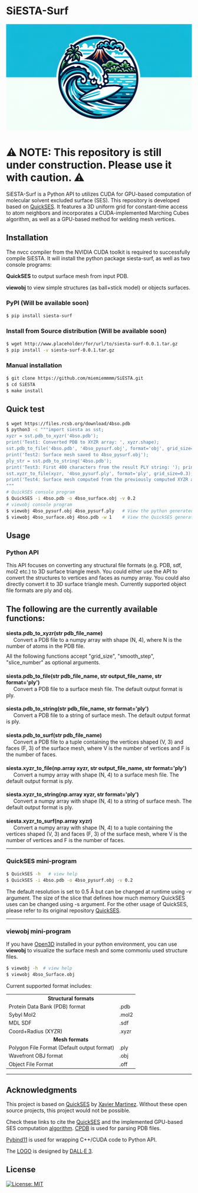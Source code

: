 # SiESTA-Surf

<img src="Images/SiESTA-Surf_LOGO.png" style="">

# ⚠️ NOTE: This repository is still under construction. Please use it with caution. ⚠️

SiESTA-Surf is a Python API to utilizes CUDA for GPU-based computation of molecular solvent excluded surface (SES). 
This repository is developed based on [QuickSES](https://github.com/nezix/QuickSES).
It features a 3D uniform grid for constant-time access to atom neighbors and incorporates a CUDA-implemented Marching Cubes algorithm, as well as a GPU-based method for welding mesh vertices.


## Installation
The nvcc compiler from the NVIDIA CUDA toolkit is required to successfully compile SiESTA. 
It will install the python package siesta-surf, as well as two console programs: 

**QuickSES** to output surface mesh from input PDB. 

**viewobj** to view simple structures (as ball+stick model) or objects surfaces. 

### PyPI (Will be available soon)
```bash
$ pip install siesta-surf
```

### Install from Source distribution (Will be available soon)
```bash
$ wget http://www.placeholder/for/url/to/siesta-surf-0.0.1.tar.gz
$ pip install -v siesta-surf-0.0.1.tar.gz 
```

### Manual installation
```bash
$ git clone https://github.com/miemiemmmm/SiESTA.git
$ cd SiESTA
$ make install 
```


## Quick test
```bash
$ wget https://files.rcsb.org/download/4bso.pdb
$ python3 -c """import siesta as sst; 
xyzr = sst.pdb_to_xyzr('4bso.pdb'); 
print('Test1: Converted PDB to XYZR array: ', xyzr.shape);
sst.pdb_to_file('4bso.pdb', '4bso_pysurf.obj', format='obj', grid_size=0.5);
print('Test2: Surface mesh saved to 4bso_pysurf.obj');
ply_str = sst.pdb_to_string('4bso.pdb'); 
print('Test3: First 400 characters from the result PLY string: '); print(ply_str[:400], '......\n');
sst.xyzr_to_file(xyzr, '4bso_pysurf.ply', format='ply', grid_size=0.3);
print('Test4: Surface mesh computed from the previously computed XYZR array saved to 4bso_pysurf.ply');
""" 
# QuickSES console program
$ QuickSES -i 4bso.pdb -o 4bso_surface.obj -v 0.2
# viewobj console program
$ viewobj 4bso_pysurf.obj 4bso_pysurf.ply   # View the python generated surface mesh
$ viewobj 4bso_surface.obj 4bso.pdb -w 1    # View the QuickSES generated surface mesh
```


## Usage
### Python API
This API focuses on converting any structural file formats (e.g. PDB, sdf, mol2 etc.) to 3D surface triangle mesh.
You could either use the API to convert the structures to vertices and faces as numpy array.
You could also directly convert it to 3D surface triangle mesh. Currently supported object file formats are ply and obj.

The following are the currently available functions:
----------------------------------------------------------------
<div style="margin-bottom: 10px"> <h4 style="margin-bottom: 1px">
    siesta.pdb_to_xyzr(str pdb_file_name)
</h4>
    &nbsp;&nbsp;&nbsp;&nbsp; Convert a PDB file to a numpy array with shape (N, 4), where N is the number of atoms in the PDB file.
</div>
All the following functions accept "grid_size", "smooth_step", "slice_number" as optional arguments.


<div style="margin-bottom: 10px"> <h4 style="margin-bottom: 1px">
    siesta.pdb_to_file(str pdb_file_name, str output_file_name, str format='ply')
</h4>
    &nbsp;&nbsp;&nbsp;&nbsp; Convert a PDB file to a surface mesh file. The default output format is ply.
</div>


<div style="margin-bottom: 10px"> <h4 style="margin-bottom: 1px">
    siesta.pdb_to_string(str pdb_file_name, str format='ply')
</h4>
    &nbsp;&nbsp;&nbsp;&nbsp; Convert a PDB file to a string of surface mesh. The default output format is ply.
</div>

<div style="margin-bottom: 10px"> <h4 style="margin-bottom: 1px">
    siesta.pdb_to_surf(str pdb_file_name)
</h4>
    &nbsp;&nbsp;&nbsp;&nbsp; Convert a PDB file to a tuple containing the vertices shaped (V, 3) and faces (F, 3) of the surface mesh, where V is the number of vertices and F is the number of faces.
</div>

<div style="margin-bottom: 10px"> <h4 style="margin-bottom: 1px"> 
    siesta.xyzr_to_file(np.array xyzr, str output_file_name, str format='ply')
</h4>
    &nbsp;&nbsp;&nbsp;&nbsp; Convert a numpy array with shape (N, 4) to a surface mesh file. The default output format is ply.
</div>

<div style="margin-bottom: 10px"> <h4 style="margin-bottom: 1px">
    siesta.xyzr_to_string(np.array xyzr, str format='ply')
</h4>
    &nbsp;&nbsp;&nbsp;&nbsp; Convert a numpy array with shape (N, 4) to a string of surface mesh. The default output format is ply.
</div>

<div style="margin-bottom: 10px"> <h4 style="margin-bottom: 1px">
    siesta.xyzr_to_surf(np.array xyzr)
</h4>
    &nbsp;&nbsp;&nbsp;&nbsp; Convert a numpy array with shape (N, 4) to a tuple containing the vertices shaped (V, 3) and faces (F, 3) of the surface mesh, where V is the number of vertices and F is the number of faces.
</div>


----------------------------------------------------------------

[//]: # (```Python)

[//]: # (import siesta as sst)

[//]: # (sst.pdb_to_string&#40;&#41;)

[//]: # (sst.pdb_to_surf&#40;&#41;)

[//]: # (sst.xyzr_to_file&#40;&#41;)

[//]: # (sst.xyzr_to_string&#40;&#41; )

[//]: # (sst.xyzr_to_surf&#40;&#41;)

[//]: # (```)

### QuickSES mini-program
```bash
$ QuickSES -h   # view help
$ QuickSES -i 4bso.pdb -o 4bso_pysurf.obj -v 0.2 
```
The default resolution is set to 0.5 Å but can be changed at runtime using -v argument. 
The size of the slice that defines how much memory QuickSES uses can be changed using -s argument.
For the other usage of QuickSES, please refer to its original repository [QuickSES](https://github.com/nezix/QuickSES).

----------------------------------------------------------------

### viewobj mini-program
If you have [Open3D](http://www.open3d.org/) installed in your python environment, you can use **viewobj** to visualize the surface mesh and some commonlu used structure files.



```bash
$ viewobj -h  # view help
$ viewobj 4bso_Surface.obj
```

Current supported format includes:

<table style="width: 600px">
<tr><td colspan="2" style="text-align: center; font-weight: bolder;">Structural formats</td></tr>
<tr><td>Protein Data Bank (PDB) format</td><td>.pdb</td></tr>
<tr><td>Sybyl Mol2</td><td>.mol2</td></tr>
<tr><td>MDL SDF</td><td>.sdf</td></tr>
<tr><td>Coord+Radius (XYZR)</td><td>.xyzr</td></tr>
<tr><td colspan="2" style="text-align: center; font-weight: bolder;">Mesh formats</td></tr>
<tr><td>Polygon File Format (Default output format)</td><td>.ply</td></tr>
<tr><td>Wavefront OBJ format</td><td>.obj</td></tr>
<tr><td>Object File Format</td><td>.off</td></tr>
</table>

----------------------------------------------------------------

## Acknowledgments
This project is based on [QuickSES](https://github.com/nezix/QuickSES) by [Xavier Martinez](https://github.com/nezix).
Without these open source projects, this project would not be possible.

Check these links to cite the [QuickSES](https://hal.archives-ouvertes.fr/hal-02370900/document) and the implemented GPU-based SES computation [algorithm](https://www.uni-ulm.de/fileadmin/website_uni_ulm/iui.inst.100/institut/Papers/viscom/2017/hermosilla17ses.pdf). 
[CPDB](https://github.com/vegadj/cpdb) is used for parsing PDB files. 

[Pybind11](https://github.com/pybind/pybind11) is used for wrapping C++/CUDA code to Python API.

The [LOGO](Images/SiESTA-Surf_LOGO.png) is designed by [DALL·E 3](https://openai.com/dall-e-3). 

## License
[![License: MIT](https://img.shields.io/badge/License-MIT-yellow.svg)](https://opensource.org/licenses/MIT)

